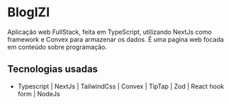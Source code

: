 # BlogIZI

Aplicação web FullStack, feita em TypeScript, utilizando NextJs como framework e Convex para armazenar os dados.
É uma pagina web focada em conteúdo sobre programação.

## Tecnologias usadas
- Typescript | NextJs | TailwindCss | Convex | TipTap | Zod | React hook form | NodeJs

  
